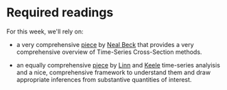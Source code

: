 
# Required readings

For this week, we'll rely on:

* a very comprehensive [piece](http://www.oxfordhandbooks.com.ezproxy.cul.columbia.edu/view/10.1093/oxfordhb/9780199286546.001.0001/oxfordhb-9780199286546-e-20) by 
  [Neal Beck](http://politics.as.nyu.edu/object/nathanielbeck) that provides a very comprehensive overview of Time-Series Cross-Section methods.   

* an equally comprehensive [piece](http://www.jstor.org.ezproxy.cul.columbia.edu/stable/25193805?pq-origsite=summon) 
  by [Linn](http://www.personal.psu.edu/sld8/blogs/suzanna_linn/) and [Keele](http://lukekeele.com/) time-series analyisis and a nice, comprehensive framework to understand them and draw appropriate inferences from substantive quantities of interest. 

<!--
# Complementary readings

-->